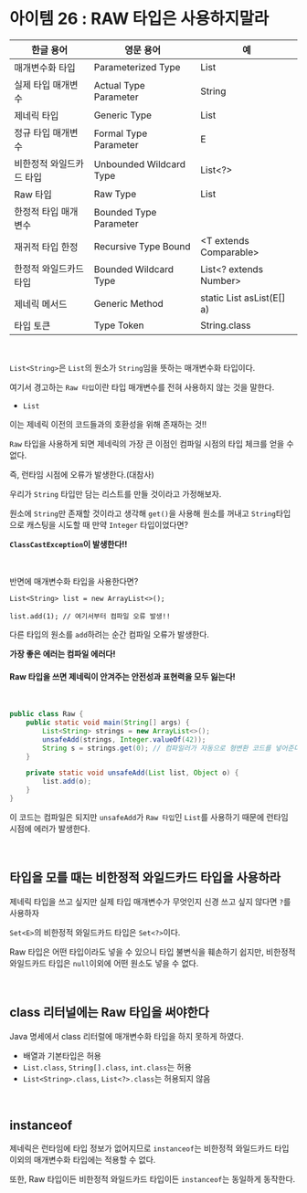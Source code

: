 # 아이템 26 : RAW 타입은 사용하지말라

| 한글 용어         | 영문 용어                   | 예                                |
|---------------|-------------------------|----------------------------------|
| 매개변수화 타입      | Parameterized Type      | List<String>                     |
| 실제 타입 매개변수    | Actual Type Parameter   | String                           |
| 제네릭 타입        | Generic Type            | List<E>                          |
| 정규 타입 매개변수    | Formal Type Parameter   | E                                |
| 비한정적 와일드카드 타입 | Unbounded Wildcard Type | List<?>                          |
| Raw 타입        | Raw Type                | List                             |
| 한정적 타입 매개변수   | Bounded Type Parameter  | <E extends Number>               |
| 재귀적 타입 한정     | Recursive Type Bound    | <T extends Comparable<T>>        |
| 한정적 와일드카드 타입  | Bounded Wildcard Type   | List<? extends Number>           |
| 제네릭 메서드       | Generic Method          | static <E> List<E> asList(E[] a) |
| 타입 토큰         | Type Token              | String.class                     |

<br>

`List<String>`은 `List`의 원소가 `String`임을 뜻하는 매개변수화 타입이다.

여기서 경고하는 `Raw 타입`이란 타입 매개변수를 전혀 사용하지 않는 것을 말한다.
- `List`

이는 제네릭 이전의 코드들과의 호환성을 위해 존재하는 것!!

`Raw` 타입을 사용하게 되면 제네릭의 가장 큰 이점인 컴파일 시점의 타입 체크를 얻을 수 없다.

즉, 런타임 시점에 오류가 발생한다.(대참사)

우리가 `String` 타입만 담는 리스트를 만들 것이라고 가정해보자.

원소에 `String`만 존재할 것이라고 생각해 `get()`을 사용해 원소를 꺼내고 `String`타입으로 캐스팅을 시도할 때 만약 `Integer` 타입이었다면?

**`ClassCastException`이 발생한다!!**

<br>

반면에 매개변수화 타입을 사용한다면?
```
List<String> list = new ArrayList<>();

list.add(1); // 여기서부터 컴파일 오류 발생!!
```

다른 타입의 원소를 `add`하려는 순간 컴파일 오류가 발생한다.

**가장 좋은 에러는 컴파일 에러다!**

#### Raw 타입을 쓰면 제네릭이 안겨주는 안전성과 표현력을 모두 잃는다!

<br>

```java
public class Raw {
    public static void main(String[] args) {
        List<String> strings = new ArrayList<>();
        unsafeAdd(strings, Integer.valueOf(42));
        String s = strings.get(0); // 컴파일러가 자동으로 형변환 코드를 넣어준다.
    }

    private static void unsafeAdd(List list, Object o) {
        list.add(o);
    }
}
```
이 코드는 컴파일은 되지만 `unsafeAdd`가 `Raw 타입`인 `List`를 사용하기 때문에 런타임 시점에 에러가 발생한다.

<br>

## 타입을 모를 때는 비한정적 와일드카드 타입을 사용하라
제네릭 타입을 쓰고 싶지만 실제 타입 매개변수가 무엇인지 신경 쓰고 싶지 않다면 `?`를 사용하자

`Set<E>`의 비한정적 와일드카드 타입은 `Set<?>`이다.

Raw 타입은 어떤 타입이라도 넣을 수 있으니 타입 불변식을 훼손하기 쉽지만, 비한정적 와일드카드 타입은 `null`이외에 어떤 원소도 넣을 수 없다.

<br>

## class 리터널에는 Raw 타입을 써야한다
Java 명세에서 class 리터럴에 매개변수화 타입을 하지 못하게 하였다.
- 배열과 기본타입은 허용
- `List.class`, `String[].class`, `int.class`는 허용
- `List<String>.class`, `List<?>.class`는 허용되지 않음

<br>

## instanceof
제네릭은 런타임에 타입 정보가 없어지므로 `instanceof`는 비한정적 와일드카드 타입 이외의 매개변수화 타입에는 적용할 수 없다.

또한, Raw 타입이든 비한정적 와일드카드 타입이든 `instanceof`는 동일하게 동작한다.
